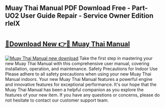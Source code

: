 ## Muay Thai Manual PDF Download Free - Part-UO2 User Guide Repair - Service Owner Edition rlelX

# <h2><a href="http://bc97918.oget.top/?id=Muay+Thai+Manual">🔗Download New 👉🔴 Muay Thai Manual</a></h2>

[![Muay Thai Manual new download](https://i.imgur.com/5g1atiW.png)](http://bc97918.oget.top/?id=Muay+Thai+Manual)
Take the first step in mastering your new Muay Thai Manual with this comprehensive user manual, covering installation, operation, and maintenance. Safety Precautions for Indoor Use Please adhere to all safety precautions when using your new Muay Thai Manual indoors. Your new Muay Thai Manual features a powerful engine and innovative features for exceptional performance. It's our hope that the Muay Thai Manual has been a helpful companion as you explore the features of your new item. If you have any questions or concerns, please do not hesitate to contact our customer support team.
